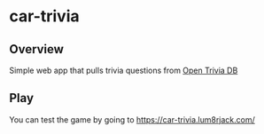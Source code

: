 # car-trivia

## Overview
Simple web app that pulls trivia questions from [Open Trivia DB](https://opentdb.com/)

## Play
You can test the game by going to https://car-trivia.lum8rjack.com/

